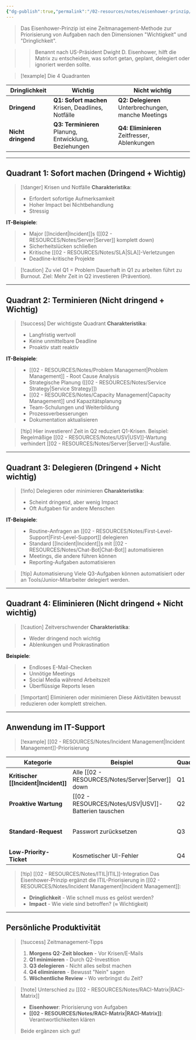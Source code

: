 ```yaml
---
{"dg-publish":true,"permalink":"/02-resources/notes/eisenhower-prinzip/","tags":["produktivität/zeitmanagement","GFN/LF06"],"noteIcon":"","updated":"2025-10-24T13:01:53.212+02:00"}
---
```



>Das Eisenhower-Prinzip ist eine Zeitmanagement-Methode zur Priorisierung von Aufgaben nach den Dimensionen "Wichtigkeit" und "Dringlichkeit".

>>Benannt nach US-Präsident Dwight D. Eisenhower, hilft die Matrix zu entscheiden, was sofort getan, geplant, delegiert oder ignoriert werden sollte.

>[!example] Die 4 Quadranten

|Dringlichkeit|Wichtig|Nicht wichtig|
|---|---|---|
|**Dringend**|**Q1: Sofort machen**<br>Krisen, Deadlines, Notfälle|**Q2: Delegieren**<br>Unterbrechungen, manche Meetings|
|**Nicht dringend**|**Q3: Terminieren**<br>Planung, Entwicklung, Beziehungen|**Q4: Eliminieren**<br>Zeitfresser, Ablenkungen|

---

## Quadrant 1: Sofort machen (Dringend + Wichtig)

>[!danger] Krisen und Notfälle
>**Charakteristika**:
>- Erfordert sofortige Aufmerksamkeit
>- Hoher Impact bei Nichtbehandlung
>- Stressig

**IT-Beispiele**:
>- Major [[Incident\|Incident]]s ([[02 - RESOURCES/Notes/Server\|Server]] komplett down)
>- Sicherheitslücken schließen
>- Kritische [[02 - RESOURCES/Notes/SLA\|SLA]]-Verletzungen
>- Deadline-kritische Projekte

>[!caution] Zu viel Q1 = Problem
>Dauerhaft in Q1 zu arbeiten führt zu Burnout. Ziel: Mehr Zeit in Q2 investieren (Prävention).

---

## Quadrant 2: Terminieren (Nicht dringend + Wichtig)

>[!success] Der wichtigste Quadrant
>**Charakteristika**:
>- Langfristig wertvoll
>- Keine unmittelbare Deadline
>- Proaktiv statt reaktiv

**IT-Beispiele**:
>- [[02 - RESOURCES/Notes/Problem Management\|Problem Management]] - Root Cause Analysis
>- Strategische Planung ([[02 - RESOURCES/Notes/Service Strategy\|Service Strategy]])
>- [[02 - RESOURCES/Notes/Capacity Management\|Capacity Management]] und Kapazitätsplanung
>- Team-Schulungen und Weiterbildung
>- Prozessverbesserungen
>- Dokumentation aktualisieren

>[!tip] Hier investieren!
>Zeit in Q2 reduziert Q1-Krisen. Beispiel: Regelmäßige [[02 - RESOURCES/Notes/USV\|USV]]-Wartung verhindert [[02 - RESOURCES/Notes/Server\|Server]]-Ausfälle.

---

## Quadrant 3: Delegieren (Dringend + Nicht wichtig)

>[!info] Delegieren oder minimieren
>**Charakteristika**:
>- Scheint dringend, aber wenig Impact
>- Oft Aufgaben für andere Menschen

**IT-Beispiele**:
>- Routine-Anfragen an [[02 - RESOURCES/Notes/First-Level-Support\|First-Level-Support]] delegieren
>- Standard [[Incident\|Incident]]s mit [[02 - RESOURCES/Notes/Chat-Bot\|Chat-Bot]] automatisieren
>- Meetings, die andere führen können
>- Reporting-Aufgaben automatisieren

>[!tip] Automatisierung
>Viele Q3-Aufgaben können automatisiert oder an Tools/Junior-Mitarbeiter delegiert werden.

---

## Quadrant 4: Eliminieren (Nicht dringend + Nicht wichtig)

>[!caution] Zeitverschwender
>**Charakteristika**:
>- Weder dringend noch wichtig
>- Ablenkungen und Prokrastination

**Beispiele**:
>- Endloses E-Mail-Checken
>- Unnötige Meetings
>- Social Media während Arbeitszeit
>- Überflüssige Reports lesen

>[!important] Eliminieren oder minimieren
>Diese Aktivitäten bewusst reduzieren oder komplett streichen.

---

## Anwendung im IT-Support

>[!example] [[02 - RESOURCES/Notes/Incident Management\|Incident Management]]-Priorisierung

|Kategorie|Beispiel|Quadrant|Aktion|
|---|---|---|---|
|**Kritischer [[Incident\|Incident]]**|Alle [[02 - RESOURCES/Notes/Server\|Server]] down|Q1|Sofort bearbeiten|
|**Proaktive Wartung**|[[02 - RESOURCES/Notes/USV\|USV]]-Batterien tauschen|Q2|Terminieren|
|**Standard-Request**|Passwort zurücksetzen|Q3|An [[02 - RESOURCES/Notes/First-Level-Support\|First-Level-Support]]|
|**Low-Priority-Ticket**|Kosmetischer UI-Fehler|Q4|Backlog oder ablehnen|

>[!tip] [[02 - RESOURCES/Notes/ITIL\|ITIL]]-Integration
>Das Eisenhower-Prinzip ergänzt die ITIL-Priorisierung in [[02 - RESOURCES/Notes/Incident Management\|Incident Management]]:
>- **Dringlichkeit** - Wie schnell muss es gelöst werden?
>- **Impact** - Wie viele sind betroffen? (≈ Wichtigkeit)

---

## Persönliche Produktivität

>[!success] Zeitmanagement-Tipps
>1. **Morgens Q2-Zeit blocken** - Vor Krisen/E-Mails
>2. **Q1 minimieren** - Durch Q2-Investition
>3. **Q3 delegieren** - Nicht alles selbst machen
>4. **Q4 eliminieren** - Bewusst "Nein" sagen
>5. **Wöchentliche Review** - Wo verbringst du Zeit?

>[!note] Unterschied zu [[02 - RESOURCES/Notes/RACI-Matrix\|RACI-Matrix]]
>- **Eisenhower**: Priorisierung von Aufgaben
>- **[[02 - RESOURCES/Notes/RACI-Matrix\|RACI-Matrix]]**: Verantwortlichkeiten klären
>
>Beide ergänzen sich gut!
